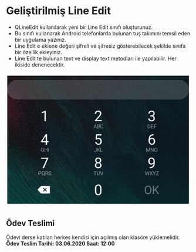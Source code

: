 # Geliştirilmiş Line Edit

* QLineEdit kullanılarak yeni bir Line Edit sınıfı oluşturunuz.  
* Bu sınıfı kullanarak Android telefonlarda bulunan tuş takımını temsil eden bir uygulama yazınız.  
* Line Edit e eklene değeri şifreli ve şifresiz gösterebilecek şekilde sınıfa bir özellik ekleyiniz.  
* Line Edit te bulunan text ve display text metodları ile yapılabilir. Her ikiside denenecektir.

![](One_UI_Home.jpg)

## Ödev Teslimi
 
Ödevi derse katılan herkes kendisi için açılmış olan klasöre yüklemelidir. **Ödev Teslim Tarihi: 03.06.2020 Saat: 12:00**